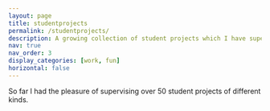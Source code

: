 ```yaml
---
layout: page
title: studentprojects
permalink: /studentprojects/
description: A growing collection of student projects which I have supervised.
nav: true
nav_order: 3
display_categories: [work, fun]
horizontal: false
---
```


<!-- pages/studentprojects.md -->
So far I had the pleasure of supervising over 50 student projects of different kinds.

